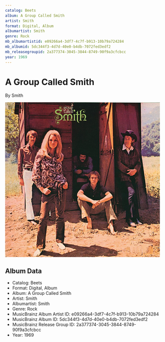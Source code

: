 ```yaml
---
catalog: Beets
album: A Group Called Smith
artist: Smith
format: Digital, Album
albumartist: Smith
genre: Rock
mb_albumartistid: e09266a4-3df7-4c7f-b913-10b79a724284
mb_albumid: 5dc344f3-4d7d-40e0-b4db-7072fed3edf2
mb_releasegroupid: 2a377374-3045-3844-8749-90f9a3cfcbcc
year: 1969
---
```


# A Group Called Smith

By Smith

![](../../assets/beetscovers/Smith-A_Group_Called_Smith.jpg)

## Album Data

- Catalog: Beets
- Format: Digital, Album
- Album: A Group Called Smith
- Artist: Smith
- Albumartist: Smith
- Genre: Rock
- MusicBrainz Album Artist ID: e09266a4-3df7-4c7f-b913-10b79a724284
- MusicBrainz Album ID: 5dc344f3-4d7d-40e0-b4db-7072fed3edf2
- MusicBrainz Release Group ID: 2a377374-3045-3844-8749-90f9a3cfcbcc
- Year: 1969

